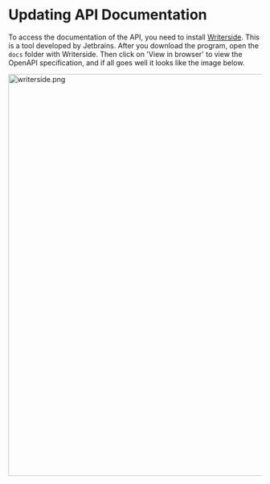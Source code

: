 # Updating API Documentation

To access the documentation of the API, you need to install [Writerside](https://www.jetbrains.com/writerside/). This is a tool developed by Jetbrains. After you download the program, open the ```docs``` folder with Writerside. Then click on 'View in browser' to view the OpenAPI specification, and if all goes well it looks like the image below.

<img alt="writerside.png" height="800" src="writerside.png"/>